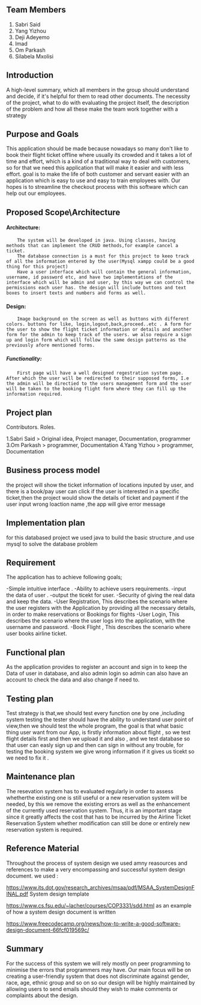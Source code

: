 ## Team Members
1. Sabri Said
2. Yang Yizhou
3. Deji Adeyemo
4. Imad
5. Om Parkash
6. Silabela Mxolisi

## Introduction

A high-level summary, which all members in the group should understand and decide,
if it's helpful for them to read other documents.
The necessity of the project, what to do with evaluating the project itself, the description of the problem and how all these
make the team work together with a strategy

## Purpose and Goals

This application should be made because nowadays so many don't like to book their flight ticket offline where usually its crowded and it takes a lot of time and effort,
which is a kind of a traditional way to deal with customers,
so for that we need this application that will make it easier and with less effort. goal is to make the life of both customer and servant easier with an application which is easy to use and easy to train employees with. Our hopes is to streamline the checkout process with this software which can help out our employees.

## Proposed Scope\Architecture

  #### Architecture:

        The system will be developed in java. Using classes, having methods that can implement the CRUD methods,for example cancel a ticket.
        The database connection is a must for this project to keeo track of all the information entered by the user(Mysql xampp could be a good thing for this project) 
        Have a user interface which will contain the general information, username, id password etc, and have two implementations of the interface which will be admin and user, by this way we can control the permissions each user has. the design will include buttons and text boxes to insert texts and numbers and forms as well.

#### Design:
        Image background on the screen as well as buttons with different colors. buttons for like, login,logout,back,proceed..etc . A form for the user to show the flight ticket information or details and another form for the admin to keep track of the users. we also require a sign up and login form which will follow the same design patterns as the previously afore mentioned forms. 

##### Functionality:
        First page will have a well designed regestration system page. After which the user will be redirected to their supposed forms, I.e the admin will be directied to the users management form and the user will be taken to the booking flight form where they can fill up the information required.

## Project plan

Contributors.                Roles.                        

1.Sabri Said       > Original idea, Project manager, Documentation, programmer
3.Om Parkash        > programmer, Documentation
4.Yang Yizhou       > programmer, Documentation

## Business process model

the project will show the ticket information of locations inputed by user, and there is 
a book/pay user can click if the user is interested in a specific ticket,then the project would show the details of ticket and payment
if the user input wrong loaction name ,the app will give error message

## Implementation plan

for this databased project we used java to build the basic structure ,and use mysql
to solve the database problem

## Requirement 

The application has to achieve following goals;

-Simple  intuitive interface .
-Ability to achieve users requirements.
-input the data of user . 
-output the ticekt for user.
-Security of giving  the real data and keep the data.
-User Registration, This  describes the scenario where the user registers with the
Application by providing all the necessary details, in order to make reservations or
Bookings for flights
-User Login, This describes the scenario where the user logs into the
 application, with the username and password.
-Book Flight , This describes the scenario where user books airline ticket.



## Functional plan

As the application provides to register an account  and sign in to keep the Data of user in database,
and also admin login so admin can also have an account  to check the data and also change if need to.


## Testing plan

Test strategy is that,we should test every function one by one ,including system testing
the tester should have the ability to understand user point of view,then we should test the whole
program, the goal is that what basic thing user want from our App, is firstly information about flight , so we test flight details first and then we upload it and also , and we test database so that user can easly sign up and then can sign in without any trouble, for testing the booking system we give wrong information if it gives us ticekt so we need to fix it . 



## Maintenance plan

The resevation system has to evaluated regularly in order to assess whetherthe existing one is still useful or a new reservation system will be needed, by this we remove the existing errors as well as the enhancement of the currently used reservation system. Thus, it is an important stage since it greatly affects the cost that has to be incurred by the Airline Ticket Reservation System  whether modification can still be done or  entirely new reservation system is required.

## Reference Material
Throughout the process of system design we used amny reasources and references to make a very encompassing and successful system design document. we used :

https://www.its.dot.gov/research_archives/msaa/pdf/MSAA_SystemDesignFINAL.pdf System design template

https://www.cs.fsu.edu/~lacher/courses/COP3331/sdd.html as an example of how a system design document is written

https://www.freecodecamp.org/news/how-to-write-a-good-software-design-document-66fcf019569c/

## Summary
For the success of this system we will rely mostly on peer programming to minimise the errors that programmers may have. Our main focus will be on creating a user-friendly system that does not discriminate against gender, race, age, ethnic group and so on so our design will be highly maintained by allowing users to send emails should they wish to make comments or complaints about the design.
